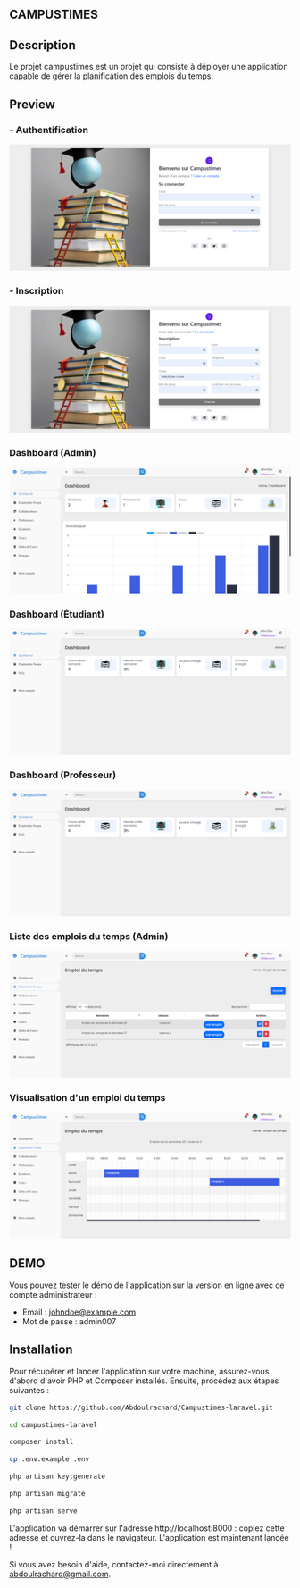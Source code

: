## CAMPUSTIMES 

## Description

Le projet campustimes est un projet qui consiste à déployer une application capable de gérer la planification des emplois du temps.

## Preview

### - Authentification

![Auth Screenshot](./docs/auth.png)

### - Inscription

![Auth Screenshot](./docs/register.png)

### Dashboard (Admin)

![Dashboard Admin Screenshot](./docs/dash.png)

### Dashboard (Étudiant)

![Dashboard Étudiant Screenshot](./docs/user-dashboard.png)

### Dashboard (Professeur)

![Dashboard Professeur Screenshot](./docs/user-dashboard.png)

### Liste des emplois du temps (Admin)

![Liste Emplois du Temps Screenshot](./docs/timetable.png)

### Visualisation d'un emploi du temps

![Visualisation Emploi du Temps Screenshot](./docs/view-timetable.png)

## DEMO

Vous pouvez tester le démo de l'application sur la version en ligne avec ce compte administrateur :

- Email : johndoe@example.com
- Mot de passe : admin007

## Installation

Pour récupérer et lancer l'application sur votre machine, assurez-vous d'abord d'avoir PHP et Composer installés. Ensuite, procédez aux étapes suivantes :

```bash
git clone https://github.com/Abdoulrachard/Campustimes-laravel.git
```
```bash
cd campustimes-laravel
```

```bash	
composer install
```
```bash 
cp .env.example .env 
```
```bash	
php artisan key:generate
```
```bash	
php artisan migrate
```

```bash	
php artisan serve
```
L'application va démarrer sur l'adresse http://localhost:8000 :  copiez cette adresse et ouvrez-la dans le navigateur.
L'application est maintenant lancée !

Si vous avez besoin d'aide, contactez-moi directement à [abdoulrachard@gmail.com](mailto:abdoulrachard@gmail.com).


